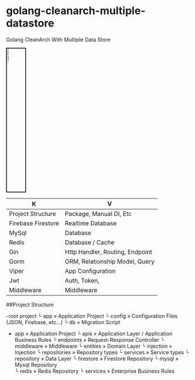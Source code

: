 # golang-cleanarch-multiple-datastore
Golang CleanArch With Multiple Data Store

<a href="https://goreportcard.com/report/github.com/opannapo/golang-cleanarch-multiple-datastore" target="_blank">
<img src="https://goreportcard.com/badge/github.com/opannapo/golang-cleanarch-multiple-datastore" 
alt="IMAGE ALT TEXT HERE" width="10%" height="10%" border="2" />
</a>

| K | V
| ------ | ------ | 
| Project Structure | Package, Manual DI, Etc
| Firebase Firestore | Realtime Database
| MySql | Database
| Redis | Database / Cache
| Gin | Http Handler, Routing, Endpoint
| Gorm | ORM, Relationship Model, Query
| Viper | App Configuration
| Jwt | Auth, Token, 
| Middleware | Middleware




##Project Structure

-root project
	└ app 			 		» Application Project
 	└ config 				» Configuration Files (JSON, Firebase, etc...)
 	└ db 					» Migration Script


- app 						» Application Project 
	└ apis 			 		» Application Layer / Application Business Rules
		└ endpoints 		» Request-Response Controller 
		└ middleware 		» Middleware 
 	└ entities 				» Domain Layer
 	└ injection				» Injection
 		└ repositories 		» Repository types
 		└ services 			» Service types
 	└ repository			» Data Layer
 		└ firestore 		» Firestore Repository
 		└ mysql				» Mysql Repository  
 		└ redis 			» Redis Repository
 	└ services				» Enterprise Business Rules
